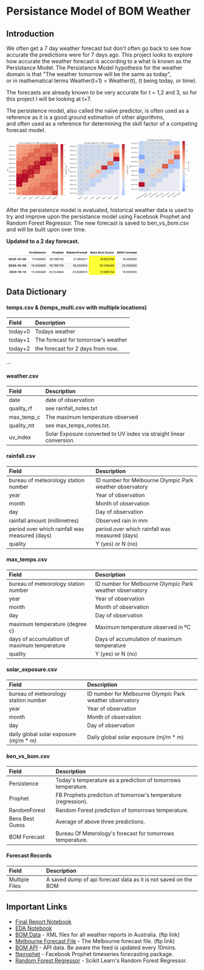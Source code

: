 # Persistance Model of BOM Weather

## Introduction

We often get a 7 day weather forecast but don't often go back to see how accurate the predictions were for 7 days ago.
This project looks to explore how accurate the weather forecast is according to a what is known as the Persistance Model.
The Persistance Model hypothesis for the weather domain is that "The weather tomorrow will be the same as today",   
or in mathematical terms Weather(t+1) = Weather(t), (t being today, or time).

The forecasts are already known to be very accurate for t = 1,2 and 3, so for this project I will be looking at t+7.

The persistence model, also called the naïve predictor, is often used as a reference as it is a good ground estimation of other algorithms,   
and often used as a reference for determining the skill factor of a competing forecast model.

<img src="assets/forecast.png" width="32%" /><img src="assets/accuracy.png" width="32%" /><img src="assets/persistence.png" width="32%" />

After the persistence model is evaluated, historical weather data is used to try and improve upon the persistance model using Facebook Prophet and Random Forest Regressor.
The new forecast is saved to ben_vs_bom.csv and will be built upon over time.

**Updated to a 2 day forecast.**

<img src="assets/my_forecasts.png" width="70%" />

## Data Dictionary

####  temps.csv & (temps_multi.csv with multiple locations)
| Field | Description |
| :--- | :--- |
| today+0 | Todays weather |
| today+1 | The forecast for tomorrow's weather |
| today+2 | the forecast for 2 days from now. |
...

####  weather.csv
| Field | Description |
| :--- | :--- |
| date | date of observation |
| quality_rf | see rainfall_notes.txt |
| max_temp_c | The maximum temperature observed |
| quality_mt | see max_temps_notes.txt. |
| uv_index | Solar Exposure converted to UV index via straight linear conversion. |

####  rainfall.csv
| Field | Description |
| :--- | :--- |
| bureau of meteorology station number | ID number for Melbourne Olympic Park weather observatory |
| year | Year of observation |
| month | Month of observation |
| day | Day of observation |
| rainfall amount (millimetres) | Observed rain in mm |
| period over which rainfall was measured (days) | period over which rainfall was measured (days) |
| quality | Y (yes) or N (no) |

####  max_temps.csv
| Field | Description |
| :--- | :--- |
| bureau of meteorology station number | ID number for Melbourne Olympic Park weather observatory |
| year | Year of observation |
| month | Month of observation |
| day | Day of observation |
| maximum temperature (degree c) | Maximum temperature observed in ºC |
| days of accumulation of maximum temperature | Days of accumulation of maximum temperature |
| quality | Y (yes) or N (no) |

####  solar_exposure.csv
| Field | Description |
| :--- | :--- |
| bureau of meteorology station number | ID number for Melbourne Olympic Park weather observatory | 
| year | Year of observation |
| month | Month of observation |
| day | Day of observation |
| daily global solar exposure (mj/m * m) | Daily global solar exposure (mj/m * m) |

####  ben_vs_bom.csv
| Field | Description |
| :--- | :--- |
| Persistence | Today's temperature as a prediction of tomorrows temperature. |
| Prophet | FB Prophets prediction of tomorrow's temperature (regression). |
| RandomForest | Random Forest prediction of tomorrows temperature. |
| Bens Best Guess | Average of above three predictions. |
| BOM Forecast | Bureau Of Meterology's forecast for tomorrows temperature. |

####  Forecast Records
| Field | Description |
| :--- | :--- |
| Multiple Files | A saved dump of api forecast data as it is not saved on the BOM |

## Important Links

* [Final Report Notebook](report.ipynb)
* [EDA Notebook](eda.ipynb)
* [BOM Data](ftp://ftp.bom.gov.au/anon/gen/fwo/) - XML files for all weather reports in Australia. (ftp link)
* [Melbourne Forecast File](ftp://ftp.bom.gov.au/anon/gen/fwo/IDV10450.xml) - The Melbourne forecast file. (ftp link)
* [BOM API](https://api.weather.bom.gov.au/v1/locations/r1r143/forecasts/daily) - API data. Be aware the feed is updated every 10mins.
* [fbprophet](https://facebook.github.io/prophet/docs/quick_start.html) - Facebook Prophet timeseries forecasting package.
* [Random Forest Regressor](https://scikit-learn.org/stable/modules/generated/sklearn.ensemble.RandomForestRegressor.html) - Scikit Learn's Random Forest Regressor.